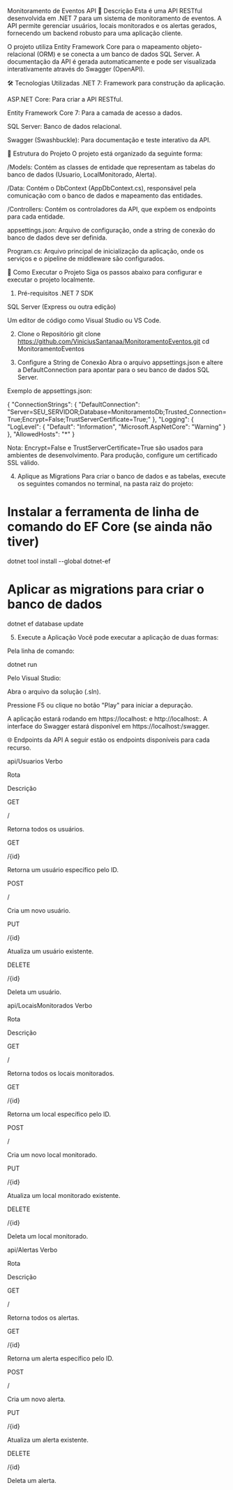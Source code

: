 Monitoramento de Eventos API
📝 Descrição
Esta é uma API RESTful desenvolvida em .NET 7 para um sistema de monitoramento de eventos. A API permite gerenciar usuários, locais monitorados e os alertas gerados, fornecendo um backend robusto para uma aplicação cliente.

O projeto utiliza Entity Framework Core para o mapeamento objeto-relacional (ORM) e se conecta a um banco de dados SQL Server. A documentação da API é gerada automaticamente e pode ser visualizada interativamente através do Swagger (OpenAPI).

🛠️ Tecnologias Utilizadas
.NET 7: Framework para construção da aplicação.

ASP.NET Core: Para criar a API RESTful.

Entity Framework Core 7: Para a camada de acesso a dados.

SQL Server: Banco de dados relacional.

Swagger (Swashbuckle): Para documentação e teste interativo da API.

📂 Estrutura do Projeto
O projeto está organizado da seguinte forma:

/Models: Contém as classes de entidade que representam as tabelas do banco de dados (Usuario, LocalMonitorado, Alerta).

/Data: Contém o DbContext (AppDbContext.cs), responsável pela comunicação com o banco de dados e mapeamento das entidades.

/Controllers: Contém os controladores da API, que expõem os endpoints para cada entidade.

appsettings.json: Arquivo de configuração, onde a string de conexão do banco de dados deve ser definida.

Program.cs: Arquivo principal de inicialização da aplicação, onde os serviços e o pipeline de middleware são configurados.

🚀 Como Executar o Projeto
Siga os passos abaixo para configurar e executar o projeto localmente.

1. Pré-requisitos
.NET 7 SDK

SQL Server (Express ou outra edição)

Um editor de código como Visual Studio ou VS Code.

2. Clone o Repositório
git clone https://github.com/ViniciusSantanaa/MonitoramentoEventos.git
cd MonitoramentoEventos

3. Configure a String de Conexão
Abra o arquivo appsettings.json e altere a DefaultConnection para apontar para o seu banco de dados SQL Server.

Exemplo de appsettings.json:

{
  "ConnectionStrings": {
    "DefaultConnection": "Server=SEU_SERVIDOR;Database=MonitoramentoDb;Trusted_Connection=True;Encrypt=False;TrustServerCertificate=True;"
  },
  "Logging": {
    "LogLevel": {
      "Default": "Information",
      "Microsoft.AspNetCore": "Warning"
    }
  },
  "AllowedHosts": "*"
}

Nota: Encrypt=False e TrustServerCertificate=True são usados para ambientes de desenvolvimento. Para produção, configure um certificado SSL válido.

4. Aplique as Migrations
Para criar o banco de dados e as tabelas, execute os seguintes comandos no terminal, na pasta raiz do projeto:

# Instalar a ferramenta de linha de comando do EF Core (se ainda não tiver)
dotnet tool install --global dotnet-ef

# Aplicar as migrations para criar o banco de dados
dotnet ef database update

5. Execute a Aplicação
Você pode executar a aplicação de duas formas:

Pela linha de comando:

dotnet run

Pelo Visual Studio:

Abra o arquivo da solução (.sln).

Pressione F5 ou clique no botão "Play" para iniciar a depuração.

A aplicação estará rodando em https://localhost:<PORTA> e http://localhost:<PORTA>. A interface do Swagger estará disponível em https://localhost:<PORTA>/swagger.

🌐 Endpoints da API
A seguir estão os endpoints disponíveis para cada recurso.

api/Usuarios
Verbo

Rota

Descrição

GET

/

Retorna todos os usuários.

GET

/{id}

Retorna um usuário específico pelo ID.

POST

/

Cria um novo usuário.

PUT

/{id}

Atualiza um usuário existente.

DELETE

/{id}

Deleta um usuário.

api/LocaisMonitorados
Verbo

Rota

Descrição

GET

/

Retorna todos os locais monitorados.

GET

/{id}

Retorna um local específico pelo ID.

POST

/

Cria um novo local monitorado.

PUT

/{id}

Atualiza um local monitorado existente.

DELETE

/{id}

Deleta um local monitorado.

api/Alertas
Verbo

Rota

Descrição

GET

/

Retorna todos os alertas.

GET

/{id}

Retorna um alerta específico pelo ID.

POST

/

Cria um novo alerta.

PUT

/{id}

Atualiza um alerta existente.

DELETE

/{id}

Deleta um alerta.

